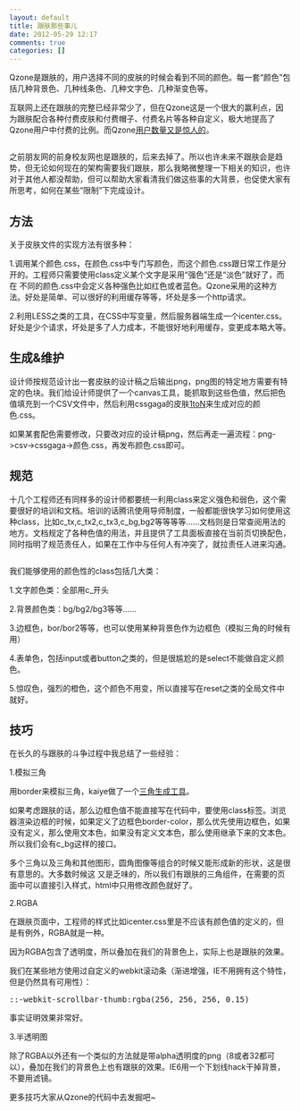 ```yaml
---
layout: default
title: 跟肤那些事儿
date: 2012-05-29 12:17
comments: true
categories: []
---
```

Qzone是跟肤的，用户选择不同的皮肤的时候会看到不同的颜色。每一套“颜色”包括几种背景色、几种线条色、几种文字色、几种渐变色等。

互联网上还在跟肤的完整已经非常少了，但在Qzone这是一个很大的赢利点，因为跟肤配合各种付费皮肤和付费帽子、付费名片等各种自定义，极大地提高了Qzone用户中付费的比例。而Qzone<a title="腾讯2012第一季度财报" href="http://tech.qq.com/zt2012/tencent12q1/index.htm" target="_blank">用户数量又是惊人的</a>。

<a href="http://yuguo.us/files/2012/05/图片1.jpg"><img class="aligncenter size-full wp-image-1205" title="图片1" src="http://yuguo.us/files/2012/05/图片1.jpg" alt=""   data-pinit="registered" /></a>

之前朋友网的前身校友网也是跟肤的，后来去掉了。所以也许未来不跟肤会是趋势，但无论如何现在的架构需要我们跟肤，那么我略微整理一下相关的知识，也许对于其他人都没帮助，但可以帮助大家看清我们做这些事的大背景，也促使大家有所思考，如何在某些“限制”下完成设计。
<h2>方法</h2>
关于皮肤文件的实现方法有很多种：

1.调用某个颜色.css，在颜色.css中专门写颜色，而这个颜色.css跟日常工作是分开的。工程师只需要使用class定义某个文字是采用“强色”还是“淡色”就好了，而在 不同的颜色.css中会定义各种强色比如红色或者蓝色。Qzone采用的这种方法。好处是简单、可以很好的利用缓存等等，坏处是多一个http请求。

2.利用LESS之类的工具，在CSS中写变量，然后服务器端生成一个icenter.css。好处是少个请求，坏处是多了人力成本，不能很好地利用缓存，变更成本略大等。
<h2>生成&amp;维护</h2>
设计师按规范设计出一套皮肤的设计稿之后输出png，png图的特定地方需要有特定的色块。我们给设计师提供了一个canvas工具，能抓取到这些色值，然后把色值填充到一个CSV文件中，然后利用cssgaga的皮肤<a href="http://www.99css.com/archives/708" target="_blank">1toN</a>来生成对应的颜色.css。

如果某套配色需要修改，只要改对应的设计稿png，然后再走一遍流程：png-&gt;csv-&gt;cssgaga-&gt;颜色.css，再发布颜色.css即可。
<h2>规范</h2>
十几个工程师还有同样多的设计师都要统一利用class来定义强色和弱色，这个需要很好的培训和文档。培训的话腾讯使用导师制度，一般都能很快学习如何使用这种class，比如c_tx,c_tx2,c_tx3,c_bg,bg2等等等等……文档则是日常查阅用法的地方。文档规定了各种色值的用法，并且提供了工具面板直接在当前页切换配色，同时指明了规范责任人，如果在工作中与任何人有冲突了，就拉责任人进来沟通。

<a href="http://yuguo.us/files/2012/05/11.jpg"><img class="aligncenter size-full wp-image-1206" title="1" src="http://yuguo.us/files/2012/05/11.jpg" alt=""   data-pinit="registered" /></a>

我们能够使用的颜色性的class包括几大类：

1.文字颜色类：全部用c_开头

2.背景颜色类：bg/bg2/bg3等等……

3.边框色，bor/bor2等等，也可以使用某种背景色作为边框色（模拟三角的时候有用）

4.表单色，包括input或者button之类的，但是很尴尬的是select不能做自定义颜色。

5.惊叹色，强烈的橙色，这个颜色不用变，所以直接写在reset之类的全局文件中就好。
<h2>技巧</h2>
在长久的与跟肤的斗争过程中我总结了一些经验：

1.模拟三角

用border来模拟三角，kaiye做了一个<a title="CSS三角图形生成工具" href="http://yekai.net/demo/css-angle-generator.html" target="_blank">三角生成工具</a>。

如果考虑跟肤的话，那么边框色值不能直接写在代码中，要使用class标签。浏览器渲染边框的时候，如果定义了边框色border-color，那么优先使用边框色，如果没有定义，那么使用文本色，如果没有定义文本色，那么使用继承下来的文本色。所以我们会有c_bg这样的接口。

多个三角以及三角和其他图形，圆角图像等组合的时候又能形成新的形状，这是很有意思的。大多数时候这 又是乏味的，所以我们有跟肤的三角组件，在需要的页面中可以直接引入样式，html中只用修改颜色就好了。

2.RGBA

在跟肤页面中，工程师的样式比如icenter.css里是不应该有颜色值的定义的，但是有例外，RGBA就是一种。

因为RGBA包含了透明度，所以叠加在我们的背景色上，实际上也是跟肤的效果。

我们在某些地方使用过自定义的webkit滚动条（渐进增强，IE不用拥有这个特性，但是仍然具有可用性）：
<pre>::-webkit-scrollbar-thumb:rgba(256, 256, 256, 0.15)</pre>
事实证明效果非常好。

3.半透明图

除了RGBA以外还有一个类似的方法就是带alpha透明度的png（8或者32都可以），叠加在我们的背景色上也有跟肤的效果。IE6用一个下划线hack干掉背景，不要用滤镜。

更多技巧大家从Qzone的代码中去发掘吧~

